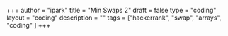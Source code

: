 +++
author = "ipark"
title = "Min Swaps 2"
draft =  false
type = "coding"
layout = "coding"
description = ""
tags = ["hackerrank", "swap", "arrays", "coding"
]
+++
<script src="https://gist.github.com/ipark-CS/dcdbc82a5eeb66d3a30690fa31859813.js"></script>

